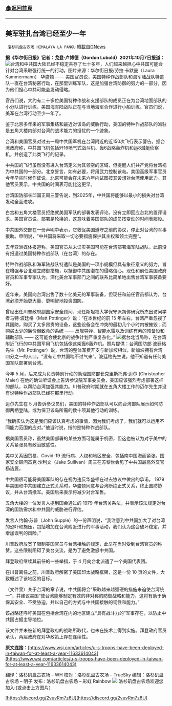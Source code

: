 ###  [:house:返回首頁](https://github.com/ourhimalayas/txt)
---


## 美军驻扎台湾已经至少一年
` 洛杉矶盘古农场 HIMALAYA LA PANGU` [轉載自GNews](https://gnews.org/zh-hans/1584424/)

**据《华尔街日报》记者：戈登·卢博德（Gordon Lubold）2021年10月7日报道：**
![](https://assets.gnews.org/wp-content/uploads/2021/10/amhzq-h9fhg.jpg)台湾和中共国大陆已经不稳定共存了七十多年，人们越来越担心中共国可能会针对台湾采取强行统一的行动。图片来源：华尔街日报/劳拉·卡默曼（Laura Kammermann）
华盛顿 —— 美国官员说，美国特种作战部队和海军陆战队特遣队一直在台湾秘密行动，在那里训练军队，这是加强台湾防御的努力的一部分，因为他们担心中共可能会发动侵略。

官员们说，大约有二十多位美国特种作战和支援部队的成员正在为台湾地面部队的小分队进行训练。美国海军陆战队正在与当地海军合作进行小船训练。官员们说，美军在台湾行动至少一年了。

鉴于北京多年来的军事集结和最近对该岛的威胁行动，美国的特种作战部队的派驻是五角大楼内部对台湾的战术能力的担忧的一个迹象。

台湾和美国官员对过去一周中共国军机在台湾附近的近150次飞行表示警告。据台湾政府称，中共国飞机包括歼16喷气式战斗机、轰6战略轰炸机和运8潜艇侦察机，并创造了此类飞行的记录。

中共国的飞行虽然没有进入台湾定义为其领空的区域，但提醒人们共产党将台湾视为中共国的一部分。北京誓言，如有必要，将用武力控制该岛。美国高级军事官员今年早些时候作证说，北京可能会在未来六年内试图按其设想对台湾使用武力。其他官员表示，中共国的时间表可能比这更早。

台湾国防部长邱国正周三警告说，到2025年，中共国将能够以最小的损失对台湾发动全面进攻。

白宫和五角大楼官员拒绝就美国军队的部署发表评论。没有立即回应台北的置评请求。美国官员说，部署是轮换的，这意味着美国部队的成员按变动的时间表服役。

中共国外交部在一份声明中表示，它敦促美国遵守之前的协议，停止对台湾的军事援助。申明说，“中共国将采取一切必要措施保护其主权和领土完整”。

去年亚洲媒体报道称，美国官员从未证实美国可能在台湾部署海军陆战队。此前没有报道过美国特种作战部队（在台湾）的存在。

特种作战部队和海军陆战队特遣队是美国的一项小规模但具有象征意义的努力，旨在增强与台北建立防御措施，以抵御中共国潜在的侵略信心。现任和前任美国政府官员和军事专家认为，深化美台军事部门之间的联系比简单地出售台湾军事装备要好。

近年来，美国向台湾出售了数十亿美元的军事装备，但现任和前任官员都认为，台湾必须开始更大量、更明智地投资国防。

曾经出任川普政府副国家安全顾问、现任斯坦福大学保守派胡佛研究所杰出访问学者马特·波廷格（Matt Pottinger）说：“在本世纪的前 15 年左右，台湾严重忽视了其国防，购买了太多昂贵的设备，这些设备会在冲突的最初几个小时内被摧毁；而购买太少的廉价但致命的系统 —— 反舰导弹、智能水雷以及训练有素的预备役和辅助部队 —— 这可能会使北京的战争计划严重复杂化。”
![](https://assets.gnews.org/wp-content/uploads/2021/10/vac.png)据台北当局称，在台湾附近飞行的中共国军用飞机包括像这架轰6轰炸机。照片提供：台湾国防部
波廷格先生（Mr. Pottinger）说，台湾的整体军费开支与新加坡相似，新加坡拥有台湾四分之一的人口，“没有让中共国喘不过气来”。波廷格先生说，他不知道有任何美国军队部署到台湾。

今年 5 月，后来成为负责特别行动的助理国防部长克里斯托弗·迈尔 (Christopher Maier) 在他的确认听证会上告诉参议院军事委员会，美国应该强烈考虑部署这样的部队，以帮助台湾加强其能力。川普政府时期就在五角大楼工作的迈尔先生并没有说特种作战部队已经在那里行动。

迈尔先生在 5 月告诉参议员们，美国的特种作战部队可以向台湾部队展示如何防御两栖登陆，或为保卫该岛所需的数十项其他行动的训练。

“我确实认为这是我们应该认真考虑的事情，因为我们考虑了，我们就可以运用不同能力范围的应对。”他当时说，指的是特种作战部队。

据美国官员称，虽然美国部署的某些方面可能属于机密，但这也被认为对于美中的关系紧张具有政治敏感性。

美中关系因贸易、Covid-19 流行病、人权和地区安全、包括南中国海而紧张。国家安全顾问杰克·沙利文（Jake Sullivan）周三在苏黎世会见了中共国最高外交官杨洁篪。

中共国很可能将美国军队的存在视为违反华盛顿在过去协议中做出的承诺。 1979 年美国和中共国建立正式关系时，华盛顿同意与台湾断绝正式关系，终止国防协议，并从台湾撤军。美国后来表示将减少对台军售。

五角大楼的一位发言人提到国会通过的 1979 年台湾关系法，并表示该法规定对台湾的国防需求和中共国的威胁进行评估。

发言人约翰·苏普（John Supple）的一份声明说，“我注意到中共国加大了对台湾的恐吓和施压，包括增加在台湾附近进行的军事活动，我们认为这会破坏稳定，并增加误判的风险。”

川普政府放宽了限制美国官员与台湾接触的规定，此举在当时受到台湾官员的称赞。这些限制阻碍了美台交流，是为了避免激怒中共国。

拜登政府继续其前任的一些举措，于 4 月向台北派遣了一个美国代表团。

在川普离任之前，川普政府解密了美国印太战略框架，这是一份 10 页的文件，大致概述了该地区的目标。

（文件里）关于台湾的章节说，中共国将会“采取越来越强硬的措施来迫使台湾统一”，并建议美国“使台湾能够制定有效的非对称的防御战略和能力，这将有助于确保其安全、不受胁迫，并以自己的方式与中共国接触的韧性和能力。”

该战略还呼吁美国在包括台湾在内的地区建立“具有战斗力的”军事存在，以防止中共国占据主导地位。

该文件并未被新的拜登政府的战略所取代，也未在技术上得到实施。拜登政府官员承认，两届政府在对华政策上存在连续性。

**原文连接：**[https://www.wsj.com/articles/u-s-troops-have-been-deployed-in-taiwan-for-at-least-a-year-11633614043](https://www.wsj.com/articles/u-s-troops-have-been-deployed-in-taiwan-for-at-least-a-year-11633614043)

翻译：洛杉矶盘古农场 – WH
校对：洛杉矶盘古农场 – TrueSky
编辑：洛杉矶盘古农场 – 明子
发布 : 洛杉矶盘古农场 – 彩虹 Rainbow
![](https://assets.gnews.org/wp-content/uploads/2021/03/WhatsApp-Image-2021-06-26-at-22.05.30.jpeg)
洛杉矶盘古农场欢迎您加入:(或点击上方图片）

[https://discord.gg/2vuvRm7z6U](https://discord.gg/2vuvRm7z6U)
